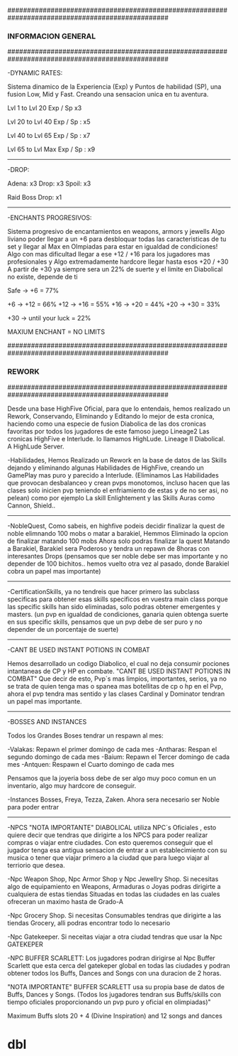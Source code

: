 

#################################################################################################
### INFORMACION GENERAL
#################################################################################################

-DYNAMIC RATES:

Sistema dinamico de la Experiencia (Exp) y Puntos de habilidad (SP), una fusion Low, Mid y Fast.
Creando una sensacion unica en tu aventura.

Lvl 1 to Lvl 20
Exp / Sp x3

Lvl 20 to Lvl 40
Exp / Sp : x5

Lvl 40 to Lvl 65
Exp / Sp : x7

Lvl 65 to Lvl Max
Exp / Sp : x9

--------------------------------------------------------------------------------------------------

-DROP:

 Adena: x3
 Drop: x3
 Spoil: x3
 
 Raid Boss Drop: x1
 
-------------------------------------------------------------------------------------------------- 

-ENCHANTS PROGRESIVOS:

Sistema progresivo de encantamientos en weapons, armors y jewells
Algo liviano poder llegar a un +6 para desbloquar todas las caracteristicas de tu set y llegar al Max en Olmpiadas para estar en igualdad de condiciones!
Algo con mas dificultad llegar a ese +12 / +16 para los jugadores mas profesionales y
Algo extremadamente hardcore llegar hasta esos +20 / +30
A partir de +30 ya siempre sera un 22% de suerte y el limite en Diabolical no existe, depende de ti

Safe → +6 = 77%

+6 → +12 = 66%
+12 → +16 = 55%
+16 → +20 = 44%
+20 → +30 = 33%

+30 → until your luck  = 22%

MAXIUM ENCHANT = NO LIMITS

#################################################################################################
### REWORK
#################################################################################################

Desde una base HighFive Oficial, para que lo entendais, hemos realizado un Rework, Conservando, Eliminando y Editando lo mejor de esta cronica,
haciendo como una especie de fusion Diabolica de las dos cronicas favoritas por todos los jugadores de este famoso juego Lineage2
Las cronicas HighFive e Interlude. lo llamamos HighLude. Lineage II Diabolical. A HighLude Server.

-Habilidades, Hemos Realizado un Rework en la base de datos de las Skills dejando y eliminando algunas Habilidades de HighFive, creando un GamePlay mas puro y parecido a Interlude.
(Eliminamos Las Habilidades que provocan desbalanceo y crean pvps monotomos,
incluso hacen que las clases solo inicien pvp teniendo el enfriamiento de estas y de no ser asi, no pelean)
como por ejemplo
La skill Enlightement y las Skills Auras como Cannon, Shield..

--------------------------------------------------------------------------------------------------

-NobleQuest, Como sabeis, en highfive podeis decidir finalizar la quest de noble elimnando 100 mobs o matar a barakiel, Hemmos Eliminado la opcion de finalizar matando 100 mobs
Ahora solo podras finalizar la quest Matando a Barakiel, Barakiel sera Poderoso y tendra un repawn de 8horas con interesantes Drops
(pensamos que ser noble debe ser mas importante y no depender de 100 bichitos.. hemos vuelto otra vez al pasado, donde Barakiel cobra un papel mas importante)

--------------------------------------------------------------------------------------------------

-CertificationSkills, ya no tendreis que hacer primero las subclass specificas para obtener esas skills specificos en vuestra main class porque las specific skills han sido eliminadas, solo podras
obtener emergentes y masters.
(un pvp en igualdad de condiciones, ganaria quien obtenga suerte en sus specific skills, pensamos que un pvp debe de ser puro y no depender de un porcentaje de suerte)

--------------------------------------------------------------------------------------------------

-CANT BE USED INSTANT POTIONS IN COMBAT

Hemos desarrollado un codigo Diabolico, el cual no deja consumir pociones intantaneas de CP y HP en combate. 
 "CANT BE USED INSTANT POTIONS IN COMBAT"
Que decir de esto, Pvp´s mas limpios, importantes, serios, ya no se trata de quien tenga mas o spanea mas botellitas de cp o hp en el Pvp, ahora el pvp tendra mas sentido y las
clases Cardinal y Dominator tendran un papel mas importante.

--------------------------------------------------------------------------------------------------

-BOSSES AND INSTANCES

Todos los Grandes Boses tendrar un respawn al mes:

-Valakas: Repawn el primer domingo de cada mes 
-Antharas: Respan el segundo domingo de cada mes 
-Baium: Repawn el Tercer domingo de cada mes 
-Antquen: Respawn el Cuarto domingo de cada mes

Pensamos que la joyeria boss debe de ser algo muy poco comun en un inventario, algo muy hardcore de conseguir.

-Instances Bosses, Freya, Tezza, Zaken.
Ahora sera necesario ser Noble para poder entrar


--------------------------------------------------------------------------------------------------

-NPCS 
"NOTA IMPORTANTE"
DIABOLICAL utiliza NPC´s Oficiales , esto quiere decir que tendras que dirigirte a los NPCS para poder realizar compras o viajar entre ciudades.
Con esto queremos conseguir que el jugador tenga esa antigua sensacion de entrar a un establecimiento con su musica o tener que viajar primero a la ciudad que para luego viajar al terriorio
que desea.


-Npc Weapon Shop, Npc Armor Shop y Npc Jewellry Shop. Si necesitas algo de equipamiento en Weapons, Armaduras o Joyas podras dirigirte a cualquiera de estas tiendas Situadas 
en todas las ciudades en las cuales ofreceran un maximo hasta de Grado-A

-Npc Grocery Shop. Si necesitas Consumables tendras que dirigirte a las tiendas Grocery, alli podras encontrar todo lo necesario 

-Npc Gatekeeper. Si neceitas viajar a otra ciudad tendras que usar la Npc GATEKEPER


-NPC BUFFER SCARLETT: Los jugadores podran dirigirse al Npc Buffer Scarlett que esta cerca del gatekeper global en todas las ciudades y podran obtener 
todos los Buffs, Dances and Songs con una duracion de 2 horas.

"NOTA IMPORTANTE"
BUFFER SCARLETT usa su propia base de datos de Buffs, Dances y Songs.
(Todos los jugadores tendran sus Buffs/skills con tiempo oficiales proporcionando un pvp puro y oficial en olimpiadas)"

Maximum Buffs slots 20 + 4 (Divine Inspiration) and 12 songs and dances


# dbl
